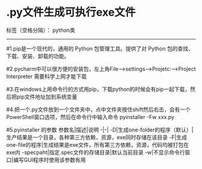 # .py文件生成可执行exe文件

标签（空格分隔）： python类

---
#1.pip是一个现代的，通用的 Python 包管理工具。提供了对 Python 包的查找、下载、安装、卸载的功能。

#2.pycharm中可以很方便的安装包，左上角File-->settings-->Projetc:-->Project Interpreter 需要科学上网才能下载

#3.在windows上用命令行的方式用pip，下载python的时候会有pip一起下载，然后把pip文件地址加到系统变量

#4.把一个.py文件放到一个文件夹中，点中文件夹按住shift然后右击，会有一个PowerShell窗口选项，然后在命令行中输入命令 pyinstaller -Fw xxx.py

#5.pyinstaller 的参数 
参数名|描述|说明
-|-|
-D|生成one-folder的程序（默认）|生产结果是一个目录，各种第三方依赖，资源，exe同时存储在该目录
-F|生成one-file的程序|生成结果是exe文件，所有第三方依赖，资源，代码均被打包在exe内
-specpaht|指定.spec文件的存储目录|默认当前目录
-w|不显示命令行窗口|编写GUI程序时使用该参数有用
